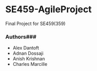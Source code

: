 # SE459-AgileProject
Final Project for SE459(359)

### Authors###
- Alex Dantoft
- Adnan Dossaji
- Anish Krishnan
- Charles Marcille
